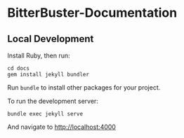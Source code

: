 # BitterBuster-Documentation

## Local Development
Install Ruby, then run:
```
cd docs
gem install jekyll bundler
```

Run `bundle` to install other packages for your project.

To run the development server:
```
bundle exec jekyll serve
```
And navigate to [http://localhost:4000](http://localhost:4000)
